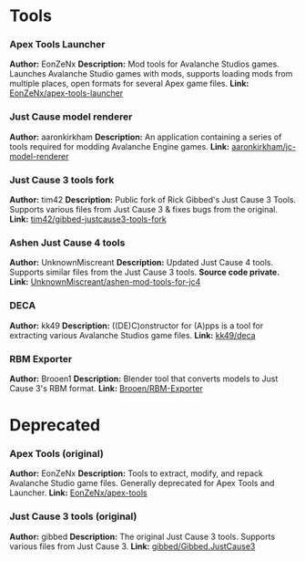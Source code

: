 # Tools
### Apex Tools Launcher
**Author:** EonZeNx
**Description:** Mod tools for Avalanche Studios games. Launches Avalanche Studio games with mods, supports loading mods from multiple places, open formats for several Apex game files.
**Link:** [EonZeNx/apex-tools-launcher](https://github.com/EonZeNx/apex-tools-launcher)

### Just Cause model renderer
**Author:** aaronkirkham
**Description:** An application containing a series of tools required for modding Avalanche Engine games.
**Link:** [aaronkirkham/jc-model-renderer](https://github.com/aaronkirkham/jc-model-renderer)

### Just Cause 3 tools fork
**Author:** tim42
**Description:** Public fork of Rick Gibbed's Just Cause 3 Tools. Supports various files from Just Cause 3 & fixes bugs from the original.
**Link:** [tim42/gibbed-justcause3-tools-fork](https://github.com/tim42/gibbed-justcause3-tools-fork)

### Ashen Just Cause 4 tools
**Author:** UnknownMiscreant
**Description:** Updated Just Cause 4 tools. Supports similar files from the Just Cause 3 tools.
**Source code private.**
**Link:** [UnknownMiscreant/ashen-mod-tools-for-jc4](https://videogamemods.com/justcause4/mods/ashen-mod-tools-for-jc4/)

### DECA
**Author:** kk49
**Description:** ((DE)C)onstructor for (A)pps is a tool for extracting various Avalanche Studios game files.
**Link:** [kk49/deca](https://github.com/kk49/deca)

### RBM Exporter
**Author:** Brooen1
**Description:** Blender tool that converts models to Just Cause 3's RBM format.
**Link:** [Brooen/RBM-Exporter](https://github.com/Brooen/RBM-Exporter)

# Deprecated
### Apex Tools (original)
**Author:** EonZeNx
**Description:** Tools to extract, modify, and repack Avalanche Studio game files. Generally deprecated for Apex Tools and Launcher.
**Link:** [EonZeNx/apex-tools](https://github.com/EonZeNx/apex-tools)

### Just Cause 3 tools (original)
**Author:** gibbed
**Description:** The original Just Cause 3 tools. Supports various files from Just Cause 3.
**Link:** [gibbed/Gibbed.JustCause3](https://github.com/gibbed/Gibbed.JustCause3)